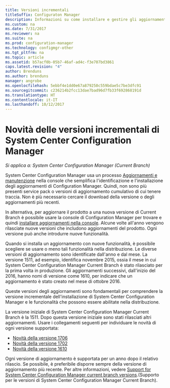 ```yaml
---
title: Versioni incrementali
titleSuffix: Configuraton Manager
description: Informazioni su come installare e gestire gli aggiornamenti di System Center Configuration Manager.
ms.custom: na
ms.date: 7/31/2017
ms.reviewer: na
ms.suite: na
ms.prod: configuration-manager
ms.technology: configmgr-other
ms.tgt_pltfrm: na
ms.topic: article
ms.assetid: b57acf0b-05b7-46af-ad4c-f3e707bd3861
caps.latest.revision: "4"
author: Brenduns
ms.author: brenduns
manager: angrobe
ms.openlocfilehash: 5ebbf4e1dd0e67a879250c559bdae5c7be3dfc91
ms.sourcegitcommit: c236214b2fcc13dae7bad96d7fb33f692868191d
ms.translationtype: HT
ms.contentlocale: it-IT
ms.lasthandoff: 10/12/2017
---
```

# <a name="whats-new-in-system-center-configuration-manager-incremental-versions"></a>Novità delle versioni incrementali di System Center Configuration Manager

*Si applica a: System Center Configuration Manager (Current Branch)*




 System Center Configuration Manager usa un processo [Aggiornamenti e manutenzione](/sccm/core/servers/manage/updates) nella console che semplifica l'identificazione e l'installazione degli aggiornamenti di Configuration Manager. Quindi, non sono più presenti service pack o versioni di aggiornamento cumulativo di cui tenere traccia. Non è più necessario cercare il download della versione o degli aggiornamenti più recenti.

 In alternativa, per aggiornare il prodotto a una nuova versione di Current Branch è possibile usare la console di Configuration Manager per trovare e quindi [installare aggiornamenti nella console](../../../core/servers/manage/install-in-console-updates.md). Alcune volte all'anno vengono rilasciate nuove versioni che includono aggiornamenti del prodotto. Ogni versione può anche introdurre nuove funzionalità.  

 Quando si installa un aggiornamento con nuove funzionalità, è possibile scegliere se usare o meno tali funzionalità nella distribuzione. Le diverse versioni di aggiornamento sono identificate dall'anno e dal mese. La versione 1511, ad esempio, identifica novembre 2015, ossia il mese in cui System Center Configuration Manager Current Branch è stato rilasciato per la prima volta in produzione. Gli aggiornamenti successivi, dall'inizio del 2016, hanno nomi di versione come 1610, per indicare che un aggiornamento è stato creato nel mese di ottobre 2016.

 Queste versioni degli aggiornamenti sono fondamentali per comprendere la versione incrementale dell'installazione di System Center Configuration Manager e le funzionalità che possono essere abilitate nella distribuzione.

 La versione iniziale di System Center Configuration Manager Current Branch è la 1511. Dopo questa versione iniziale sono stati rilasciati altri aggiornamenti. Usare i collegamenti seguenti per individuare le novità di ogni versione supportata:
  - [Novità della versione 1706](../../../core/plan-design/changes/whats-new-in-version-1706.md)  
  - [Novità della versione 1702](../../../core/plan-design/changes/whats-new-in-version-1702.md)
  - [Novità della versione 1610](../../../core/plan-design/changes/whats-new-in-version-1610.md)


 Ogni versione di aggiornamento è supportata per un anno dopo il relativo rilascio. Se possibile, è preferibile disporre sempre della versione di aggiornamento più recente. Per altre informazioni, vedere [Support for System Center Configuration Manager current branch versions](../../../core/servers/manage/current-branch-versions-supported.md).(Supporto per le versioni di System Center Configuration Manager Current Branch).  

